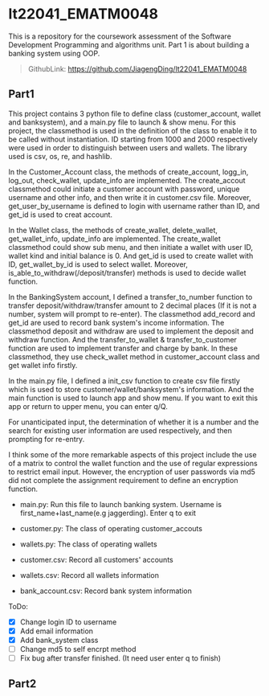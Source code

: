 # lt22041_EMATM0048

This is a repository for the coursework assessment of the Software Development Programming and algorithms unit.
Part 1 is about building a banking system using OOP.

> GithubLink: https://github.com/JiagengDing/lt22041_EMATM0048

## Part1

This project contains 3 python file to define class (customer_account, wallet and banksystem), and a main.py file to launch & show menu. For this project, the classmethod is used in the definition of the class to enable it to be called without instantiation. ID starting from 1000 and 2000 respectively were used in order to distinguish between users and wallets. The library used is csv, os, re, and hashlib.


In the Customer_Account class, the methods of create_account, logg_in, log_out, check_wallet, update_info  are implemented.
The create_accout classmethod could initiate a customer account with password, unique username and other info, and then write it in customer.csv file.
Moreover, get_user_by_username is defined to login with username rather than ID, and get_id is used to creat account.


In the Wallet class, the methods of create_wallet, delete_wallet, get_wallet_info, update_info are implemented. The create_wallet classmethod could show sub menu, and then initiate a wallet with user ID, wallet kind and initial balance is 0. And get_id is used to create wallet with ID, get_wallet_by_id is used to select wallet. Moreover, is_able_to_withdraw(/deposit/transfer) methods is used to decide wallet function.

In the BankingSystem account, I defined a transfer_to_number function to transfer deposit/withdraw/transfer amount to 2 decimal places (If it is not a number, system will prompt to re-enter). The classmethod add_record and get_id are used to record bank system's income information. The classmethod deposit and withdraw are used to implement the deposit and withdraw function.
And the transfer_to_wallet & transfer_to_customer function are used to implement transfer and charge by bank.
In these classmethod, they use check_wallet method in customer_account class and get wallet info firstly.


In the main.py file, I defined a init_csv function to create csv file firstly which is used to store customer/wallet/banksystem's information. And the main function is used to launch app and show menu. If you want to exit this app or return to upper menu, you can enter q/Q.


For unanticipated input, the determination of whether it is a number and the search for existing user information are used respectively, and then prompting for re-entry.


I think some of the more remarkable aspects of this project include the use of a matrix to control the wallet function and the use of regular expressions to restrict email input. However, the encryption of user passwords via md5 did not complete the assignment requirement to define an encryption function.


- main.py: Run this file to launch banking system. Username is first_name+last_name(e.g jaggerding). Enter q to exit
- customer.py: The class of operating customer_accouts
- wallets.py: The class of operating wallets


- customer.csv: Record all customers' accounts
- wallets.csv: Record all wallets information
- bank_account.csv: Record bank system information

ToDo:

- [x] Change login ID to username
- [x] Add email information
- [x] Add bank_system class
- [ ] Change md5 to self encrpt method
- [ ] Fix bug after transfer finished. (It need user enter q to finish)

## Part2
